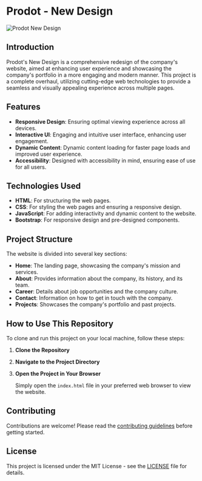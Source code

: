 # Prodot - New Design

![Prodot New Design](https://path-to-your-image.com/prodot-new-design.png)

## Introduction

Prodot's New Design is a comprehensive redesign of the company's website, aimed at enhancing user experience and showcasing the company's portfolio in a more engaging and modern manner. This project is a complete overhaul, utilizing cutting-edge web technologies to provide a seamless and visually appealing experience across multiple pages.

## Features

- **Responsive Design**: Ensuring optimal viewing experience across all devices.
- **Interactive UI**: Engaging and intuitive user interface, enhancing user engagement.
- **Dynamic Content**: Dynamic content loading for faster page loads and improved user experience.
- **Accessibility**: Designed with accessibility in mind, ensuring ease of use for all users.

## Technologies Used

- **HTML**: For structuring the web pages.
- **CSS**: For styling the web pages and ensuring a responsive design.
- **JavaScript**: For adding interactivity and dynamic content to the website.
- **Bootstrap**: For responsive design and pre-designed components.

## Project Structure

The website is divided into several key sections:

- **Home**: The landing page, showcasing the company's mission and services.
- **About**: Provides information about the company, its history, and its team.
- **Career**: Details about job opportunities and the company culture.
- **Contact**: Information on how to get in touch with the company.
- **Projects**: Showcases the company's portfolio and past projects.

## How to Use This Repository

To clone and run this project on your local machine, follow these steps:

1. **Clone the Repository**

2. **Navigate to the Project Directory**

3. **Open the Project in Your Browser**

   Simply open the `index.html` file in your preferred web browser to view the website.

## Contributing

Contributions are welcome! Please read the [contributing guidelines](CONTRIBUTING.md) before getting started.

## License

This project is licensed under the MIT License - see the [LICENSE](LICENSE) file for details.

